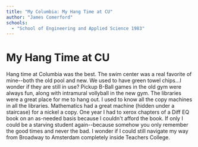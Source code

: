 ```yaml
---
title: "My Columbia: My Hang Time at CU"
author: "James Comerford"
schools:
  - "School of Engineering and Applied Science 1983"
---
```


# My Hang Time at CU

Hang time at Columbia was the best. The swim center was a real favorite of mine--both the old pool and new. We used to have green towel chips...I wonder if they are still in use? Pickup B-Ball games in the old gym were always fun, along with intramural vollyball in the new gym. The libraries were a great place for me to hang out. I used to know all the copy machines in all the libraries. Mathematics had a great machine (hidden under a staircase) for a nickel a copy. One year I had to xerox chapters of a Diff EQ book on an as-needed basis because I couldn't afford the book. If only I could be a starving student again--because somehow you only remember the good times and never the bad. I wonder if I could still navigate my way from Broadway to Amsterdam completely inside Teachers College.
